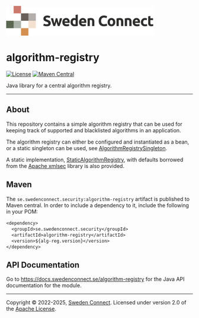![Logo](https://github.com/swedenconnect/technical-framework/blob/master/img/sweden-connect.png)

# algorithm-registry

[![License](https://img.shields.io/badge/License-Apache%202.0-blue.svg)](https://opensource.org/licenses/Apache-2.0) [![Maven Central](https://maven-badges.herokuapp.com/maven-central/se.swedenconnect.security/algorithm-registry/badge.svg)](https://maven-badges.herokuapp.com/maven-central/se.swedenconnect.security/algorithm-registry)

Java library for a central algorithm registry.

---

## About

This repository contains a simple algorithm registry that can be used for keeping track
of supported and blacklisted algorithms in an application. 

The algorithm registry can either be configured and instantiated as a bean, or a static
singleton can be used, see [AlgorithmRegistrySingleton](https://github.com/swedenconnect/algorithm-registry/blob/main/src/main/java/se/swedenconnect/security/algorithms/AlgorithmRegistrySingleton.java).

A static implementation, [StaticAlgorithmRegistry](https://github.com/swedenconnect/algorithm-registry/blob/main/src/main/java/se/swedenconnect/security/algorithms/impl/StaticAlgorithmRegistry.java), with defaults borrowed from the [Apache xmlsec](https://santuario.apache.org) library is also provided.


## Maven

The `se.swedenconnect.security:algorithm-registry` artifact is published to Maven central. In order to include a dependency to it, include the following in your POM:

```
<dependency>
  <groupId>se.swedenconnect.security</groupId>
  <artifactId>algorithm-registry</artifactId>
  <version>${alg-reg.version}</version>
</dependency>
```

## API Documentation

Go to https://docs.swedenconnect.se/algorithm-registry for the Java API documentation for the module.

---

Copyright &copy; 2022-2025, [Sweden Connect](https://swedenconnect.se). Licensed under version 2.0 of the [Apache License](http://www.apache.org/licenses/LICENSE-2.0).
